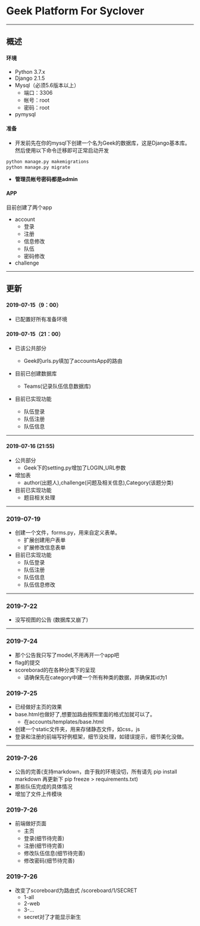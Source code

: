 # Geek Platform For Syclover

---
## 概述
#### 环境
- Python 3.7.x
- Django 2.1.5
- Mysql（必须5.6版本以上）
    - 端口：3306
    - 帐号：root
    - 密码：root
- pymysql
#### 准备
- 开发前先在你的mysql下创建一个名为Geek的数据库，这是Django基本库。然后使用以下命令迁移即可正常启动开发
```python
python manage.py makemigrations
python manage.py migrate
```
- **管理员帐号密码都是admin**
#### APP
目前创建了两个app
- account
    - 登录
    - 注册
    - 信息修改
    - 队伍
    - 密码修改
- challenge

---

## 更新
#### 2019-07-15（9：00）

- 已配置好所有准备环境

#### 2019-07-15（21：00）

- 已该公共部分
    - Geek的urls.py填加了accountsApp的路由

- 目前已创建数据库
    - Teams(记录队伍信息数据库)
- 目前已实现功能
    - 队伍登录
    - 队伍注册
    - 队伍信息
---


#### 2019-07-16 (21:55)

- 公共部分
    - Geek下的setting.py增加了LOGIN_URL参数
- 增加表
    - author(出题人),challenge(问题及相关信息),Category(该题分类)
- 目前已实现功能
    - 题目相关处理
    
---
### 2019-07-19
- 创建一个文件，forms.py，用来自定义表单。
    - 扩展创建用户表单
    - 扩展修改信息表单
- 目前已实现功能
    - 队伍登录
    - 队伍注册
    - 队伍信息
    - 队伍信息修改
---

### 2019-7-22
- 没写视图的公告     (数据库又崩了)


---

### 2019-7-24
- 那个公告我只写了model,不用再开一个app吧
- flag的提交
- scoreborad的在各种分类下的呈现
    - 请确保先在category中建一个所有种类的数据，并确保其id为1


### 2019-7-25
- 已经做好主页的效果
- base.html也做好了,想要加路由按照里面的格式加就可以了。
    - 在accounts/templates/base.html
- 创建一个static文件夹，用来存储静态文件，如css，js
- 登录和注册的前端写好例框架，细节没处理，如错误提示，细节美化没做。

---
### 2019-7-26
- 公告的完善(支持markdown，由于我的环境没切，所有请先 pip install markdown 再更新下 pip freeze > requirements.txt)
- 那些队伍完成的具体情况
- 增加了文件上传模块


### 2019-7-26
- 前端做好页面
    - 主页
    - 登录(细节待完善)
    - 注册(细节待完善)
    - 修改队伍信息(细节待完善)
    - 修改密码(细节待完善)

### 2019-7-26
- 改变了scoreboard为路由式 /scoreboard/1/SECRET
    - 1-all
    - 2-web
    - 3-...
    - secret对了才能显示新生

 

